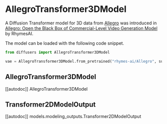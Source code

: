<!-- Copyright 2024 The HuggingFace Team. All rights reserved.

Licensed under the Apache License, Version 2.0 (the "License"); you may not use this file except in compliance with
the License. You may obtain a copy of the License at

http://www.apache.org/licenses/LICENSE-2.0

Unless required by applicable law or agreed to in writing, software distributed under the License is distributed on
an "AS IS" BASIS, WITHOUT WARRANTIES OR CONDITIONS OF ANY KIND, either express or implied. See the License for the
specific language governing permissions and limitations under the License. -->

# AllegroTransformer3DModel

A Diffusion Transformer model for 3D data from [Allegro](https://github.com/rhymes-ai/Allegro) was introduced in [Allegro: Open the Black Box of Commercial-Level Video Generation Model](https://huggingface.co/papers/2410.15458) by RhymesAI.

The model can be loaded with the following code snippet.

```python
from diffusers import AllegroTransformer3DModel

vae = AllegroTransformer3DModel.from_pretrained("rhymes-ai/Allegro", subfolder="transformer", torch_dtype=torch.bfloat16).to("cuda")
```

## AllegroTransformer3DModel

[[autodoc]] AllegroTransformer3DModel

## Transformer2DModelOutput

[[autodoc]] models.modeling_outputs.Transformer2DModelOutput
